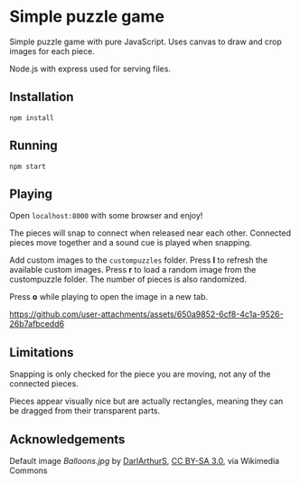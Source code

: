 # Simple puzzle game

Simple puzzle game with pure JavaScript. Uses canvas to draw and crop images for each piece.

Node.js with express used for serving files.

## Installation

`npm install`

## Running

`npm start`

## Playing

Open `localhost:8000` with some browser and enjoy!

The pieces will snap to connect when released near each other. Connected pieces move together and a sound cue is played when snapping.

Add custom images to the `custompuzzles` folder. Press **l** to refresh the available custom images. Press **r** to load a random image from the custompuzzle folder. The number of pieces is also randomized.

Press **o** while playing to open the image in a new tab.

https://github.com/user-attachments/assets/650a9852-6cf8-4c1a-9526-26b7afbcedd6

## Limitations
Snapping is only checked for the piece you are moving, not any of the connected pieces.

Pieces appear visually nice but are actually rectangles, meaning they can be dragged from their transparent parts.


## Acknowledgements

Default image *Balloons.jpg* by [DarlArthurS](https://commons.wikimedia.org/wiki/File:Colorado_Springs_Hot_Air_Balloon_Competition.jpg), [CC BY-SA 3.0](https://creativecommons.org/licenses/by-sa/3.0), via Wikimedia Commons
